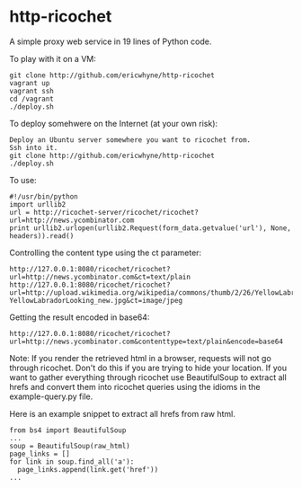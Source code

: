 http-ricochet
=============

A simple proxy web service in 19 lines of Python code.

To play with it on a VM:
```
git clone http://github.com/ericwhyne/http-ricochet
vagrant up
vagrant ssh
cd /vagrant
./deploy.sh
```
To deploy somehwere on the Internet (at your own risk):
```
Deploy an Ubuntu server somewhere you want to ricochet from.
Ssh into it.
git clone http://github.com/ericwhyne/http-ricochet
./deploy.sh
```
To use:
```
#!/usr/bin/python
import urllib2
url = http://ricochet-server/ricochet/ricochet?url=http://news.ycombinator.com
print urllib2.urlopen(urllib2.Request(form_data.getvalue('url'), None, headers)).read()
```
Controlling the content type using the ct parameter:
```
http://127.0.0.1:8080/ricochet/ricochet?url=http://news.ycombinator.com&ct=text/plain
http://127.0.0.1:8080/ricochet/ricochet?url=http://upload.wikimedia.org/wikipedia/commons/thumb/2/26/YellowLabradorLooking_new.jpg/220px-YellowLabradorLooking_new.jpg&ct=image/jpeg
```
Getting the result encoded in base64:
```
http://127.0.0.1:8080/ricochet/ricochet?url=http://news.ycombinator.com&contenttype=text/plain&encode=base64
```

Note: If you render the retrieved html in a browser, requests will not go through ricochet. Don't do this if you are trying to hide your location. If you want to gather everything through ricochet use BeautifulSoup to extract all hrefs and convert them into ricochet queries using the idioms in the example-query.py file.

Here is an example snippet to extract all hrefs from raw html.
```
from bs4 import BeautifulSoup
...
soup = BeautifulSoup(raw_html)
page_links = []
for link in soup.find_all('a'):
  page_links.append(link.get('href'))
...
```

